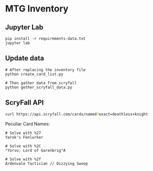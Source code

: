 # MTG Inventory

## Jupyter Lab

```
pip install -r requirements-data.txt
jupyter lab
```

## Update data

```
# After replacing the inventory file
python create_card_list.py

# Then gather data from scryfall
python gether_scryfall_data.py
```

## ScryFall API

```bash
curl https://api.scryfall.com/cards/named?exact=deathless+knight
```

Peculiar Card Names:

```
# Solve with %27
Yarok's Fenlurker

# Solve with %2C
"Yorvo, Lord of Garenbrig"A

# Solve with %2f
Ardenvale Tactician // Dizzying Swoop
```
